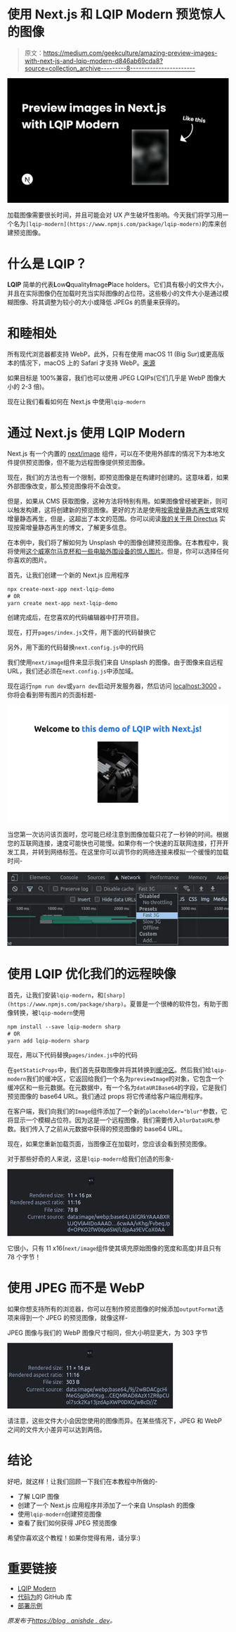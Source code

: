 # 使用 Next.js 和 LQIP Modern 预览惊人的图像

> 原文：<https://medium.com/geekculture/amazing-preview-images-with-next-js-and-lqip-modern-d846ab69cda8?source=collection_archive---------8----------------------->

![](img/5f5d4551e3b614a962974afc12f1ef16.png)

加载图像需要很长时间，并且可能会对 UX 产生破坏性影响。今天我们将学习用一个名为`[lqip-modern](https://www.npmjs.com/package/lqip-modern)`的库来创建预览图像。

# 什么是 LQIP？

**LQIP** 简单的代表**L**ow**Q**quality**I**mage**P**lace holders。它们具有极小的文件大小，并且在实际图像仍在加载时充当实际图像的占位符。这些极小的文件大小是通过模糊图像、将其调整为较小的大小或降低 JPEGs 的质量来获得的。

# 和睦相处

所有现代浏览器都支持 WebP。此外，只有在使用 macOS 11 (Big Sur)或更高版本的情况下，macOS 上的 Safari 才支持 WebP。[来源](https://caniuse.com/?search=webp)

如果目标是 100%兼容，我们也可以使用 JPEG LQIPs(它们几乎是 WebP 图像大小的 2-3 倍)。

现在让我们看看如何在 Next.js 中使用`lqip-modern`

# 通过 Next.js 使用 LQIP Modern

Next.js 有一个内置的 [next/image](https://nextjs.org/docs/api-reference/next/image) 组件，可以在不使用外部库的情况下为本地文件提供预览图像，但不能为远程图像提供预览图像。

现在，我们的方法也有一个限制，即预览图像是在构建时创建的。这意味着，如果外部图像改变，那么预览图像将不会改变。

但是，如果从 CMS 获取图像，这种方法将特别有用。如果图像曾经被更新，则可以触发构建，这将创建新的预览图像。更好的方法是使用[按需增量静态再生](https://nextjs.org/docs/basic-features/data-fetching/incremental-static-regeneration#on-demand-revalidation-beta)或常规增量静态再生，但是，这超出了本文的范围。你可以阅读[我的关于用 Directus](https://blog.anishde.dev/making-a-blog-with-directus-mdx-and-nextjs-on-demand-isr) 实现按需增量静态再生的博文，了解更多信息。

在本例中，我们将了解如何为 Unsplash 中的图像创建预览图像。在本教程中，我将使用[这个威塞尔马克杯和一些电脑外围设备的惊人图片](https://images.unsplash.com/photo-1642083139428-9ee5fa423c46)。但是，你可以选择任何你喜欢的图片。

首先，让我们创建一个新的 Next.js 应用程序

```
npx create-next-app next-lqip-demo
# OR
yarn create next-app next-lqip-demo
```

创建完成后，在您喜欢的代码编辑器中打开项目。

现在，打开`pages/index.js`文件，用下面的代码替换它

另外，用下面的代码替换`next.config.js`中的代码

我们使用`next/image`组件来显示我们来自 Unsplash 的图像。由于图像来自远程 URL，我们还必须在`next.config.js`中添加域。

现在运行`npm run dev`或`yarn dev`启动开发服务器，然后访问 [localhost:3000](http://localhost:3000/) 。你将会看到带有图片的页面标题-

![](img/5e17f86216bab73ff5a5eb5fdde26b17.png)

当您第一次访问该页面时，您可能已经注意到图像加载只花了一秒钟的时间。根据您的互联网连接，速度可能快也可能慢。如果你有一个快速的互联网连接，打开开发工具，并转到网络标签。在这里你可以调节你的网络连接来模拟一个缓慢的加载时间-

![](img/bc12eeca5b6a5a45f18049c14ca9577f.png)

# 使用 LQIP 优化我们的远程映像

首先，让我们安装`lqip-modern`，和`[sharp](https://www.npmjs.com/package/sharp)`。夏普是一个很棒的软件包，有助于图像转换，被`lqip-modern`使用

```
npm install --save lqip-modern sharp
# OR
yarn add lqip-modern sharp
```

现在，用以下代码替换`pages/index.js`中的代码

在`getStaticProps`中，我们首先获取图像并将其转换到[缓冲区](https://nodejs.org/api/buffer.html#buffer)。然后我们给`lqip-modern`我们的缓冲区，它返回给我们一个名为`previewImage`的对象，它包含一个缓冲区和一些元数据。在元数据中，有一个名为`dataURIBase64`的字段，它是我们预览图像的 base64 URL。我们通过 props 将它传递给客户端应用程序。

在客户端，我们向我们的`Image`组件添加了一个新的`placeholder="blur"`参数，它将显示一个模糊占位符。因为这是一个远程图像，我们需要传入`blurDataURL`参数。我们传入了之前从元数据中获得的预览图像的 base64 URL。

现在，如果您重新加载页面，当图像正在加载时，您应该会看到预览图像。

对于那些好奇的人来说，这是`lqip-modern`给我们创造的形象-

![](img/669df70865deffd4d992c9ddde5d6082.png)

它很小，只有 11 x16(`next/image`组件使其填充原始图像的宽度和高度)并且只有 78 个字节！

# 使用 JPEG 而不是 WebP

如果你想支持所有的浏览器，你可以在制作预览图像的时候添加`outputFormat`选项来得到一个 JPEG 的预览图像，就像这样-

JPEG 图像与我们的 WebP 图像尺寸相同，但大小明显更大，为 303 字节

![](img/a08e9e749e3a38b2bd3e057ba9fa6ae5.png)

请注意，这些文件大小会因您使用的图像而异。在某些情况下，JPEG 和 WebP 之间的文件大小差异可以达到两倍。

# 结论

好吧，就这样！让我们回顾一下我们在本教程中所做的-

*   了解 LQIP 图像
*   创建了一个 Next.js 应用程序并添加了一个来自 Unsplash 的图像
*   使用`lqip-modern`创建预览图像
*   查看了我们如何获得 JPEG 预览图像

希望你喜欢这个教程！如果你觉得有用，请分享:)

# 重要链接

*   [LQIP Modern](https://www.npmjs.com/package/lqip-modern)
*   [代码为](https://github.com/AnishDe12020/next-lqip-demo)的 GitHub 库
*   [部署示例](https://next-lqip-demo.vercel.app/)

*原发布于*[*https://blog . anishde . dev*](https://blog.anishde.dev/amazing-preview-images-with-nextjs-and-lqip-modern)*。*